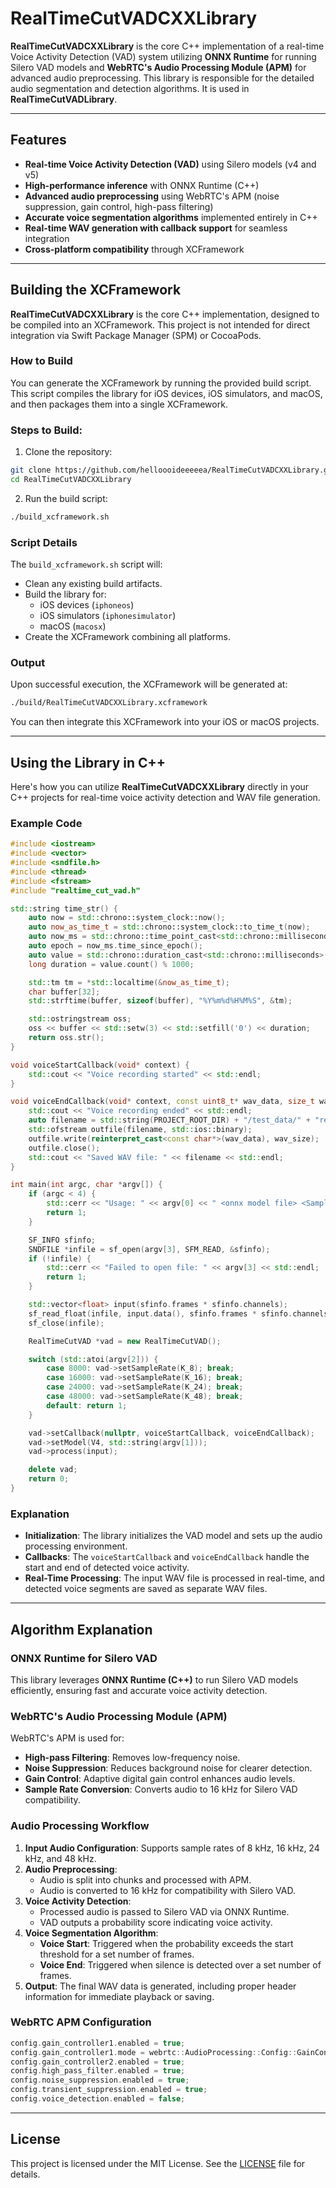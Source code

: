 # RealTimeCutVADCXXLibrary

**RealTimeCutVADCXXLibrary** is the core C++ implementation of a real-time Voice Activity Detection (VAD) system utilizing **ONNX Runtime** for running Silero VAD models and **WebRTC's Audio Processing Module (APM)** for advanced audio preprocessing. This library is responsible for the detailed audio segmentation and detection algorithms. It is used in **RealTimeCutVADLibrary**.

---

## Features

- **Real-time Voice Activity Detection (VAD)** using Silero models (v4 and v5)
- **High-performance inference** with ONNX Runtime (C++)
- **Advanced audio preprocessing** using WebRTC's APM (noise suppression, gain control, high-pass filtering)
- **Accurate voice segmentation algorithms** implemented entirely in C++
- **Real-time WAV generation with callback support** for seamless integration
- **Cross-platform compatibility** through XCFramework

---

## Building the XCFramework

**RealTimeCutVADCXXLibrary** is the core C++ implementation, designed to be compiled into an XCFramework. This project is not intended for direct integration via Swift Package Manager (SPM) or CocoaPods.

### How to Build

You can generate the XCFramework by running the provided build script. This script compiles the library for iOS devices, iOS simulators, and macOS, and then packages them into a single XCFramework.

### Steps to Build:

1. Clone the repository:

```bash
git clone https://github.com/helloooideeeeea/RealTimeCutVADCXXLibrary.git
cd RealTimeCutVADCXXLibrary
```

2. Run the build script:

```bash
./build_xcframework.sh
```

### Script Details

The `build_xcframework.sh` script will:
- Clean any existing build artifacts.
- Build the library for:
  - iOS devices (`iphoneos`)
  - iOS simulators (`iphonesimulator`)
  - macOS (`macosx`)
- Create the XCFramework combining all platforms.

### Output

Upon successful execution, the XCFramework will be generated at:

```bash
./build/RealTimeCutVADCXXLibrary.xcframework
```

You can then integrate this XCFramework into your iOS or macOS projects.

---

## Using the Library in C++

Here's how you can utilize **RealTimeCutVADCXXLibrary** directly in your C++ projects for real-time voice activity detection and WAV file generation.

### Example Code

```cpp
#include <iostream>
#include <vector>
#include <sndfile.h>
#include <thread>
#include <fstream>
#include "realtime_cut_vad.h"

std::string time_str() {
    auto now = std::chrono::system_clock::now();
    auto now_as_time_t = std::chrono::system_clock::to_time_t(now);
    auto now_ms = std::chrono::time_point_cast<std::chrono::milliseconds>(now);
    auto epoch = now_ms.time_since_epoch();
    auto value = std::chrono::duration_cast<std::chrono::milliseconds>(epoch);
    long duration = value.count() % 1000;

    std::tm tm = *std::localtime(&now_as_time_t);
    char buffer[32];
    std::strftime(buffer, sizeof(buffer), "%Y%m%d%H%M%S", &tm);

    std::ostringstream oss;
    oss << buffer << std::setw(3) << std::setfill('0') << duration;
    return oss.str();
}

void voiceStartCallback(void* context) {
    std::cout << "Voice recording started" << std::endl;
}

void voiceEndCallback(void* context, const uint8_t* wav_data, size_t wav_size) {
    std::cout << "Voice recording ended" << std::endl;
    auto filename = std::string(PROJECT_ROOT_DIR) + "/test_data/" + "recording_" + time_str() + ".wav";
    std::ofstream outfile(filename, std::ios::binary);
    outfile.write(reinterpret_cast<const char*>(wav_data), wav_size);
    outfile.close();
    std::cout << "Saved WAV file: " << filename << std::endl;
}

int main(int argc, char *argv[]) {
    if (argc < 4) {
        std::cerr << "Usage: " << argv[0] << " <onnx model file> <Sample Rate> <wav file>" << std::endl;
        return 1;
    }

    SF_INFO sfinfo;
    SNDFILE *infile = sf_open(argv[3], SFM_READ, &sfinfo);
    if (!infile) {
        std::cerr << "Failed to open file: " << argv[3] << std::endl;
        return 1;
    }

    std::vector<float> input(sfinfo.frames * sfinfo.channels);
    sf_read_float(infile, input.data(), sfinfo.frames * sfinfo.channels);
    sf_close(infile);

    RealTimeCutVAD *vad = new RealTimeCutVAD();

    switch (std::atoi(argv[2])) {
        case 8000: vad->setSampleRate(K_8); break;
        case 16000: vad->setSampleRate(K_16); break;
        case 24000: vad->setSampleRate(K_24); break;
        case 48000: vad->setSampleRate(K_48); break;
        default: return 1;
    }

    vad->setCallback(nullptr, voiceStartCallback, voiceEndCallback);
    vad->setModel(V4, std::string(argv[1]));
    vad->process(input);

    delete vad;
    return 0;
}
```

### Explanation
- **Initialization**: The library initializes the VAD model and sets up the audio processing environment.
- **Callbacks**: The `voiceStartCallback` and `voiceEndCallback` handle the start and end of detected voice activity.
- **Real-Time Processing**: The input WAV file is processed in real-time, and detected voice segments are saved as separate WAV files.

---

## Algorithm Explanation

### ONNX Runtime for Silero VAD
This library leverages **ONNX Runtime (C++)** to run Silero VAD models efficiently, ensuring fast and accurate voice activity detection.

### WebRTC's Audio Processing Module (APM)
WebRTC's APM is used for:

- **High-pass Filtering**: Removes low-frequency noise.
- **Noise Suppression**: Reduces background noise for clearer detection.
- **Gain Control**: Adaptive digital gain control enhances audio levels.
- **Sample Rate Conversion**: Converts audio to 16 kHz for Silero VAD compatibility.

### Audio Processing Workflow

1. **Input Audio Configuration**: Supports sample rates of 8 kHz, 16 kHz, 24 kHz, and 48 kHz.
2. **Audio Preprocessing**:
   - Audio is split into chunks and processed with APM.
   - Audio is converted to 16 kHz for compatibility with Silero VAD.
3. **Voice Activity Detection**:
   - Processed audio is passed to Silero VAD via ONNX Runtime.
   - VAD outputs a probability score indicating voice activity.
4. **Voice Segmentation Algorithm**:
   - **Voice Start**: Triggered when the probability exceeds the start threshold for a set number of frames.
   - **Voice End**: Triggered when silence is detected over a set number of frames.
5. **Output**: The final WAV data is generated, including proper header information for immediate playback or saving.

### WebRTC APM Configuration

```cpp
config.gain_controller1.enabled = true;
config.gain_controller1.mode = webrtc::AudioProcessing::Config::GainController1::kAdaptiveDigital;
config.gain_controller2.enabled = true;
config.high_pass_filter.enabled = true;
config.noise_suppression.enabled = true;
config.transient_suppression.enabled = true;
config.voice_detection.enabled = false;
```

---

## License

This project is licensed under the MIT License. See the [LICENSE](LICENSE) file for details.



